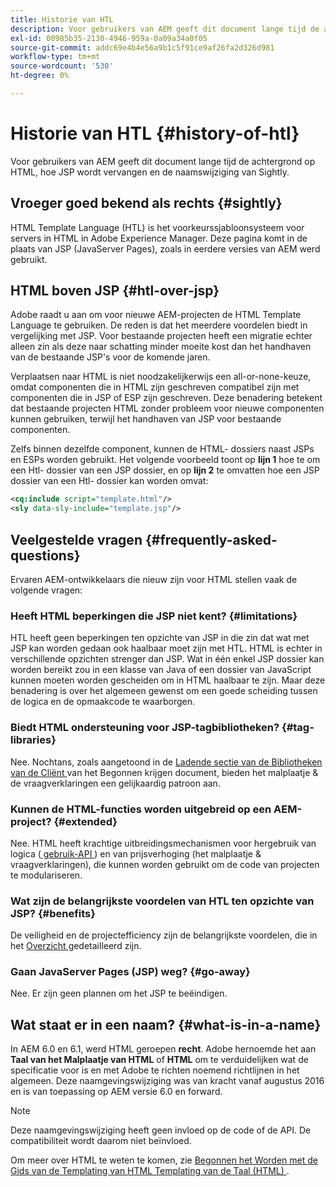 ```yaml
---
title: Historie van HTL
description: Voor gebruikers van AEM geeft dit document lange tijd de achtergrond op HTML, hoe JSP wordt vervangen en de naamswijziging van Sightly.
exl-id: 00985b35-2130-4946-959a-0a09a34a0f05
source-git-commit: addc69e4b4e56a9b1c5f91ce9af26fa2d326d981
workflow-type: tm+mt
source-wordcount: '530'
ht-degree: 0%

---
```



# Historie van HTL {#history-of-htl}

Voor gebruikers van AEM geeft dit document lange tijd de achtergrond op HTML, hoe JSP wordt vervangen en de naamswijziging van Sightly.

## Vroeger goed bekend als rechts {#sightly}

HTML Template Language (HTL) is het voorkeurssjabloonsysteem voor servers in HTML in Adobe Experience Manager. Deze pagina komt in de plaats van JSP (JavaServer Pages), zoals in eerdere versies van AEM werd gebruikt.

## HTML boven JSP {#htl-over-jsp}

Adobe raadt u aan om voor nieuwe AEM-projecten de HTML Template Language te gebruiken. De reden is dat het meerdere voordelen biedt in vergelijking met JSP. Voor bestaande projecten heeft een migratie echter alleen zin als deze naar schatting minder moeite kost dan het handhaven van de bestaande JSP&#39;s voor de komende jaren.

Verplaatsen naar HTML is niet noodzakelijkerwijs een all-or-none-keuze, omdat componenten die in HTML zijn geschreven compatibel zijn met componenten die in JSP of ESP zijn geschreven. Deze benadering betekent dat bestaande projecten HTML zonder probleem voor nieuwe componenten kunnen gebruiken, terwijl het handhaven van JSP voor bestaande componenten.

Zelfs binnen dezelfde component, kunnen de HTML- dossiers naast JSPs en ESPs worden gebruikt. Het volgende voorbeeld toont op **lijn 1** hoe te om een Htl- dossier van een JSP dossier, en op **lijn 2** te omvatten hoe een JSP dossier van een Htl- dossier kan worden omvat:

```xml
<cq:include script="template.html"/>
<sly data-sly-include="template.jsp"/>
```

## Veelgestelde vragen {#frequently-asked-questions}

Ervaren AEM-ontwikkelaars die nieuw zijn voor HTML stellen vaak de volgende vragen:

### Heeft HTML beperkingen die JSP niet kent? {#limitations}

HTL heeft geen beperkingen ten opzichte van JSP in die zin dat wat met JSP kan worden gedaan ook haalbaar moet zijn met HTL. HTML is echter in verschillende opzichten strenger dan JSP. Wat in één enkel JSP dossier kan worden bereikt zou in een klasse van Java of een dossier van JavaScript kunnen moeten worden gescheiden om in HTML haalbaar te zijn. Maar deze benadering is over het algemeen gewenst om een goede scheiding tussen de logica en de opmaakcode te waarborgen.

### Biedt HTML ondersteuning voor JSP-tagbibliotheken? {#tag-libraries}

Nee. Nochtans, zoals aangetoond in de [ Ladende sectie van de Bibliotheken van de Cliënt ](getting-started.md#loading-client-libraries) van het Begonnen krijgen document, bieden het malplaatje &amp; de vraagverklaringen een gelijkaardig patroon aan.

### Kunnen de HTML-functies worden uitgebreid op een AEM-project? {#extended}

Nee. HTML heeft krachtige uitbreidingsmechanismen voor hergebruik van logica ([ gebruik-API ](#use-api-for-accessing-logic)) en van prijsverhoging (het malplaatje &amp; vraagverklaringen), die kunnen worden gebruikt om de code van projecten te modulariseren.

### Wat zijn de belangrijkste voordelen van HTL ten opzichte van JSP? {#benefits}

De veiligheid en de projectefficiency zijn de belangrijkste voordelen, die in het [ Overzicht ](overview.md) gedetailleerd zijn.

### Gaan JavaServer Pages (JSP) weg? {#go-away}

Nee. Er zijn geen plannen om het JSP te beëindigen.

## Wat staat er in een naam? {#what-is-in-a-name}

In AEM 6.0 en 6.1, werd HTML geroepen **recht**. Adobe hernoemde het aan **Taal van het Malplaatje van HTML** of **HTML** om te verduidelijken wat de specificatie voor is en met Adobe te richten noemend richtlijnen in het algemeen. Deze naamgevingswijziging was van kracht vanaf augustus 2016 en is van toepassing op AEM versie 6.0 en forward.

>[!NOTE]
>
>Deze naamgevingswijziging heeft geen invloed op de code of de API. De compatibiliteit wordt daarom niet beïnvloed.

<!-- LINK IS 404
For more information, watch [this announcement video](https://helpx.adobe.com/experience-manager/how-to/announce-htl.html). -->

Om meer over HTML te weten te komen, zie [ Begonnen het Worden met de Gids van de Templating van HTML Templating van de Taal (HTML) ](overview.md).

